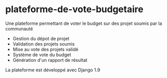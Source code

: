 # plateforme-de-vote-budgetaire

Une plateforme permettant de voter le budget sur des projet soumis par la communauté

 - Gestion du dépot de projet
 - Validation des projets soumis
 - Mise au vote des projets validé
 - Système de vote du budget
 - Génération d'un rapport de résultat

La plateforme est développé avec Django 1.9 
 
